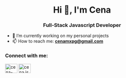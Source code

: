 <h1 align="center">Hi 👋, I'm Cena</h1>
<h3 align="center">Full-Stack Javascript Developer</h3>

- 🎯 I’m currently working on my personal projects
- 📫 How to reach me: **cenamxpg@gmail.com**

<h3 align="left">Connect with me:</h3>
<p align="left">
  <a href="https://linkedin.com/in/cena-max" target="blank"><img align="center" src="https://raw.githubusercontent.com/rahuldkjain/github-profile-readme-generator/master/src/images/icons/Social/linked-in-alt.svg" alt="cena-max" height="30" width="40" /></a>
<a href="https://instagram.com/coding.mastery" target="blank"><img align="center" src="https://raw.githubusercontent.com/CenaMaX/CenaMaX/main/instagram.svg" alt="cena.jsdev" height="30" width="40" /></a>
</p>

